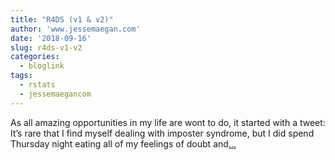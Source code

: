 ```yaml
---
title: "R4DS (v1 & v2)"
author: 'www.jessemaegan.com'
date: '2018-09-16'
slug: r4ds-v1-v2
categories:
  - bloglink
tags:
  - rstats
  - jessemaegancom
---
```


As all amazing opportunities in my life are wont to do, it started with a tweet: It’s rare that I find myself dealing with imposter syndrome, but I did spend Thursday night eating all of my feelings of doubt and[... <i class="fas fa-external-link-alt"></i>](https://www.jessemaegan.com/post/r4ds-v1-v2-a-retrospective/)

